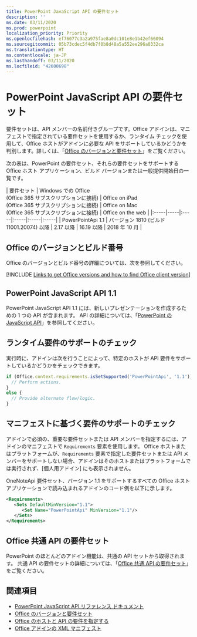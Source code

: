 ```yaml
---
title: PowerPoint JavaScript API の要件セット
description: ''
ms.date: 03/11/2020
ms.prod: powerpoint
localization_priority: Priority
ms.openlocfilehash: ef76077c3a2a975fae8a0dc101e8e1b42ef66094
ms.sourcegitcommit: 05b73cdec5f4db7f0b8d48a5a552ee296a0332ca
ms.translationtype: HT
ms.contentlocale: ja-JP
ms.lasthandoff: 03/11/2020
ms.locfileid: "42600698"
---
```

# <a name="powerpoint-javascript-api-requirement-sets"></a>PowerPoint JavaScript API の要件セット

要件セットは、API メンバーの名前付きグループです。Office アドインは、マニフェストで指定されている要件セットを使用するか、ランタイム チェックを使用して、Office ホストがアドインに必要な API をサポートしているかどうかを判別します。詳しくは、「[Office のバージョンと要件セット](../../develop/office-versions-and-requirement-sets.md)」をご覧ください。

次の表は、PowerPoint の要件セット、それらの要件セットをサポートする Office ホスト アプリケーション、ビルド バージョンまたは一般提供開始日の一覧です。

|  要件セット  |  Windows での Office<br>(Office 365 サブスクリプションに接続)  |  Office on iPad<br>(Office 365 サブスクリプションに接続)  |  Office on Mac<br>(Office 365 サブスクリプションに接続)  | Office on the web |
|:-----|-----|:-----|:-----|:-----|:-----|
| PowerPointApi 1.1 | バージョン 1810 (ビルド 11001.20074) 以降 | 2.17 以降 | 16.19 以降 | 2018 年 10 月 |

## <a name="office-versions-and-build-numbers"></a>Office のバージョンとビルド番号

Office のバージョンとビルド番号の詳細については、次を参照してください。

[!INCLUDE [Links to get Office versions and how to find Office client version](../../includes/links-get-office-versions-builds.md)]

## <a name="powerpoint-javascript-api-11"></a>PowerPoint JavaScript API 1.1

PowerPoint JavaScript API 1.1 には、新しいプレゼンテーションを作成するための 1 つの API が含まれます。 API の詳細については、「[PowerPoint の JavaScript API](../../powerpoint/powerpoint-add-ins.md)」を参照してください。

## <a name="runtime-requirement-support-check"></a>ランタイム要件のサポートのチェック

実行時に、アドインは次を行うことによって、特定のホストが API 要件をサポートしているかどうかをチェックできます。

```js
if (Office.context.requirements.isSetSupported('PowerPointApi', '1.1')) {
  // Perform actions.
}
else {
  // Provide alternate flow/logic.
}
```

## <a name="manifest-based-requirement-support-check"></a>マニフェストに基づく要件のサポートのチェック

アドインで必須の、重要な要件セットまたは API メンバーを指定するには、アドインのマニフェストで `Requirements` 要素を使用します。 Office ホストまたはプラットフォームが、`Requirements` 要素で指定した要件セットまたは API メンバーをサポートしない場合、アドインはそのホストまたはプラットフォームでは実行されず、[個人用アドイン] にも表示されません。

OneNoteApi 要件セット、バージョン 1.1 をサポートするすべての Office ホスト アプリケーションで読み込まれるアドインのコード例を以下に示します。

```xml
<Requirements>
   <Sets DefaultMinVersion="1.1">
      <Set Name="PowerPointApi" MinVersion="1.1"/>
   </Sets>
</Requirements>
```

## <a name="office-common-api-requirement-sets"></a>Office 共通 API の要件セット

PowerPoint のほとんどのアドイン機能は、共通の API セットから取得されます。 共通 API の要件セットの詳細については、「[Office 共通 API の要件セット](office-add-in-requirement-sets.md)」をご覧ください。

## <a name="see-also"></a>関連項目

- [PowerPoint JavaScript API リファレンス ドキュメント](/javascript/api/powerpoint)
- [Office のバージョンと要件セット](../../develop/office-versions-and-requirement-sets.md)
- [Office のホストと API の要件を指定する](../../develop/specify-office-hosts-and-api-requirements.md)
- [Office アドインの XML マニフェスト](../../develop/add-in-manifests.md)

